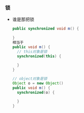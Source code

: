 ### 锁

- 谁是那把锁

  ```java
  public synchronized void m() {
    
  }
  相当于
  public void m() {
    // this对象是锁
    synchronized(this) {
      
    }
  }
  ```

  ```java
  // object对象是锁
  Object o = new Object()
  public void m() {
    synchronized(o) {
      
    }
  }
  ```